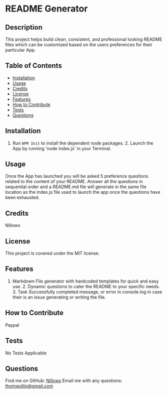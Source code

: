 
# README Generator

## Description 
This project helps build clean, consistent, and professional looking README files which can be customized based on the users preferences for their particular App.

## Table of Contents
- [Installation](#installation)
- [Usage](#usage)
- [Credits](#credits)
- [License](#license)
- [Features](#features)
- [How to Contribute](#how-to-contribute)
- [Tests](#tests)
- [Questions](#questions)

## Installation
1. Run `NPM Init` to install the dependent node packages. 2. Launch the App by running 'node index.js' in your Terminal.

## Usage 
Once the App has launched you will be asked 5 preference questions related to the content of your README. Answer all the questions in sequential order and a README.md file will generate in the same file location as the index.js file used to launch the app once the questions have been exhausted.

## Credits
Nillows

## License
This project is covered under the MIT license.

## Features
1. Markdown File generator with hardcoded templates for quick and easy use. 2. Dynamic questions to cater the README to your specific needs. 3. Task Successfully completed message, or error in console.log in case their is an issue generating or writing the file.

## How to Contribute
Paypal

## Tests
No Tests Applicable

## Questions
Find me on GitHub: [Nillows](https://github.com/Nillows)
Email me with any questions: thomwollin@gmail.com
